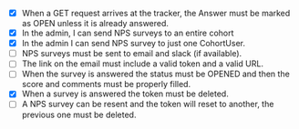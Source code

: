 - [x] When a GET request arrives at the tracker, the Answer must be marked as OPEN unless it is already answered.
- [x] In the admin, I can send NPS surveys to an entire cohort
- [x] In the admin I can send NPS survey to just one CohortUser.
- [ ] NPS surveys must be sent to email and slack (if available).
- [ ] The link on the email must include a valid token and a valid URL.
- [ ] When the survey is answered the status must be OPENED and then the score and comments must be properly filled.
- [x] When a survey is answered the token must be deleted.
- [ ] A NPS survey can be resent and the token will reset to another, the previous one must be deleted.
